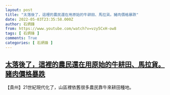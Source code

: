 ```yaml
---
layout: post
title: "太落後了，這裡的農民還在用原始的牛耕田、馬拉貨。豬肉價格暴跌"
date: 2022-05-03T23:35:58.000Z
author: 石炳鋒
from: https://www.youtube.com/watch?v=vzy5CxH-ow8
tags: [ 石炳锋 ]
comments: True
categories: [ 石炳锋 ]
---
```

<!--1651620958000-->
[太落後了，這裡的農民還在用原始的牛耕田、馬拉貨。豬肉價格暴跌](https://www.youtube.com/watch?v=vzy5CxH-ow8)
------

<div>
【貴州】21世紀現代化了，山區裡依舊很多農民靠牛來耕田種地。
</div>

